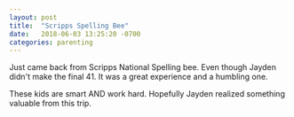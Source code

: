 ```yaml
---
layout: post
title:  "Scripps Spelling Bee"
date:   2018-06-03 13:25:20 -0700
categories: parenting
---
```


Just came back from Scripps National Spelling bee. Even though Jayden didn't make the final 41. It was a great experience and a humbling one. 

These kids are smart AND work hard. Hopefully Jayden realized something valuable from this trip.